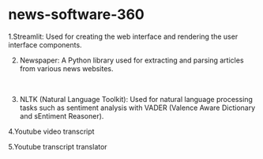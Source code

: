 ﻿# news-software-360
 1.Streamlit: Used for creating the web interface and rendering the user interface components.  
 
 2. Newspaper: A Python library used for extracting and parsing articles from various news websites.
<br>

3. NLTK (Natural Language Toolkit): Used for natural language processing tasks such as sentiment analysis with VADER (Valence Aware Dictionary and 
 sEntiment Reasoner).

4.Youtube video transcript

5.Youtube transcript translator
